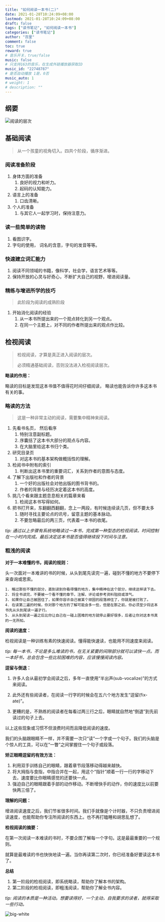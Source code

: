 ```yaml
---
title: "如何阅读一本书(二)"
date: 2021-01-28T10:24:09+08:00
lastmod: 2021-01-28T10:24:09+08:00
draft: false
tags: ["读书笔记", "如何阅读一本书"]
categories: ["读书笔记"]
author: "百里"
comment: false
toc: true
reward: true
# 音乐开关，true/false
music: false
# 只支持163的音乐，在生成外链播放器获取ID
music_id: "22748787"
# 是否自动播放 1是，0否
music_auto: 1
# weight: 1
# description: ""
---
```


## 纲要

![阅读的层次](https://img.sgfoot.com/b/20210128211229.png?imageslim)

## 基础阅读

> 从一个孩童的视角切入。四共个阶段，循序渐进。

### 阅读准备阶段

1. 身体方面的准备
   1. 良好的视力和听力。
   2. 起码的认知能力。
2. 语言上的准备
   1. 口齿清晰。
3. 个人的准备
   1. 与其它人一起学习时，保持注意力。

### 读一些简单的读物

1. 看图识字。
2. 字句的使用， 词名的含意，字句的发音等等。

### 快速建立词汇能力

1. 阅读不同领域的书籍，像科学，社会学，语言艺术等等。
2. 保持开放的心灵与好奇心，不断扩大自己的视野，增进阅读量。

### 精练与增进所学的技巧

> 此阶段为阅读的成熟阶段

1. 开始消化阅读的经验
   1. 从一本书所提出来的一个观点转化到另一个观点。
   2. 在同一个主题上，对不同的作者所提出来的观点作比较。

## 检视阅读

> 检视阅读，才算是真正进入阅读的层次。
>
> 必须精通基础阅读，否则没法进入检视阅读层次。


**略读的作用：**

略读的目标是发现这本书值不值得花时间仔细阅读， 略读也能告诉你许多这本书有关的事。

### 略读的方法

> 这是一种非常主动的阅读，需要集中精神来阅读。

1. 先看书名页， 然后看序
   1. 特别注意副标题。
   2. 序囊括了这本书大部分的观点与内容。
   3. 在大脑里给这本书归个类。
2. 研究目录页
   1. 对这本书的基本架构做概括性的理解。
3. 检阅书中附有的索引
   1. 判断出这本书里的重要词汇，关系到作者的意图与态度。
4. 了解下出版社和作者的背景
   1. 一个好的出版社会对他出版的图书背书的。
   2. 作者的背景与经历决定着这本书的高度。
5. 挑几个看来跟主题息息相关的篇章来看
   1. 检阅这本书写得如何。
6. 把书打开来，东翻翻西翻翻，念上一两段，有时候连续读几页，但不要太多
   1. 随时寻找主要论点的讯号，留意主题的基本脉动。
   2. 不要忽略最后的两三页，代表着一本书的收尾。

*tip: 通过以上步骤有系统地略读过一本书，完成第一种型态的检视阅读。时间控制在一小时内完成。最后决定这本书是否值得继续投下时间与注意。*

### 粗浅的阅读

**对于一本难懂的书，阅读的规则：**

头一次面对一本难讲的书的时候，从头到尾先读完一遍，碰到不懂的地方不要停下来查询或思索。

	1. 略过那些不懂的部分，直到读到你看得懂的地方，集中精神在这个部分，继续这样读下去。
 	2. 将全书读完，不要被一个看不懂的章节，注解，评论或参考资料阻挠或泄气。
 	3. 如果你让自己被困住了，如果你容许自己被某个顽固的段落绑住了，你就是被打败了。
 	4. 在读第二遍的时候，你对那个地方的了解可能会多一些，但是在那之前，你必须至少将这本书先从头到尾读一遍才行。
 	5. 从头到尾读一遍之后比你让自己在一碰上困难的地方就停止要好很多，后者让你对这本书真的一无所知。

**阅读的速度：**

​	检视阅读是一种训练有素的快速阅读。懂得能快速读，也能用不同速度来阅读。

*tip: 每一本书，不论是多么难读的书，在无关紧要的间隙部分就可以读快一点。而一本好书，总会包含一些比较困难的内容，应该慢慢阅读内容。*

**逗留与倒退：**

1. 许多人会从最初学会阅读之后，多年一直使用“半出声(sub-vocalize)”的方式来阅读。

2. 此外还有些阅读者，在阅读一行字的时候会在五六个地方发生“逗留(fix-ate)”。

3. 更糟的是，不熟练的阅读者在每看过两三行之后，眼睛就自然地“倒退”到先前读过的句子上去。

以上这些现象或习惯不但浪费时间而且降低阅读的速度。

我们的头脑跟眼睛不一样，并不需要一次只“读”一个字或一个句子。我们的头脑是个惊人的工具，可以在“一瞥”之间掌握住一个句子或段落。

**矫正眼睛逗留的有效方法：**

1. 利用双手训练自己的眼睛，跟着章节段落移动得越来越快。
2. 将大拇指与食指，中指合并在一起，用这个“指针”顺着一行一行的字移动下去，速度要比你眼睛感觉的还要快一点。
3. 强迫自己的眼睛跟着手部的动作移动。不断增快手的动作，你的速度比以前要快两三倍了。

**理解的问题：**

增进阅读速度之后，我们节省很多时间。我们手就像是个计时器，不只负责增进阅读速度，也能帮助你专注所阅读的东西上。也不再打瞌睡和胡思乱想了。

**检视阅读的摘要：**

在第一次阅读一本难读的书时，不要企图了解每一个字句。这是最最重要的一个规则。

就算是最难读的书也快快地读一遍。当你再读第二次时，你已经准备好要读这本书了。

**总结**

1. 第一阶段的检视阅读，即系统略读，帮助你了解本书的架构。
2. 第二阶段的检视阅读，即粗浅阅读，帮助你了解全书内容。

*tip: 阅读的本质是一种活动。想要读得好，一个主动，自我要求的读者，就得采取一些行动。*




![big-white](https://img.sgfoot.com/b/20210122112114.png?imageslim)